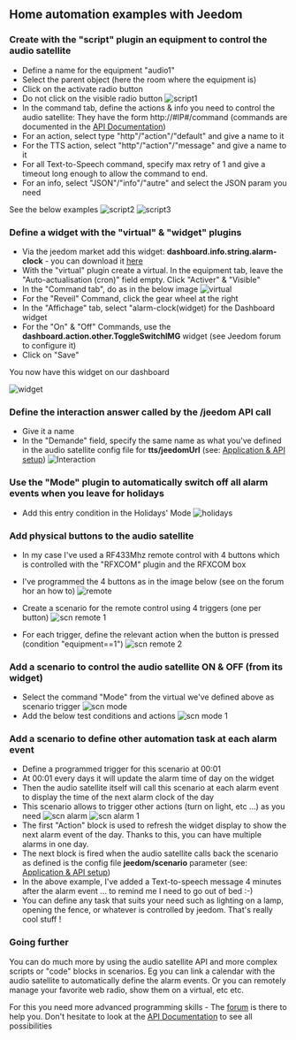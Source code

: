 ## Home automation examples with Jeedom

### Create with the "script" plugin an equipment to control the audio satellite
 - Define a name for the equipment "audio1"
 - Select the parent object (here the room where the equipment is)
 - Click on the activate radio button
 - Do not click on the visible radio button
![script1](https://github.com/diving91/web-radio/blob/master/jeedom/script%201.png)
- In the command tab, define the actions & info you need to control the audio satellite: They have the form http://#IP#/command (commands are documented in the [API Documentation](https://github.com/diving91/web-radio/blob/master/doc/api.md))
- For an action, select type "http"/"action"/"default" and give a name to it
- For the TTS action, select "http"/"action"/"message" and give a name to it
- For all Text-to-Speech command, specify max retry of 1 and give a timeout long enough to allow the command to end.
- For an info, select "JSON"/"info"/"autre" and select the JSON param you need
 
 See the below examples
![script2](https://github.com/diving91/web-radio/blob/master/jeedom/script%202.png)
![script3](https://github.com/diving91/web-radio/blob/master/jeedom/script%203.png)

### Define a widget with the "virtual" & "widget" plugins
- Via the jeedom market add this widget: **dashboard.info.string.alarm-clock** - you can download it [here](https://www.jeedom.com/market/core/php/downloadFile.php?id=1872&version=stable)
- With the "virtual" plugin create a virtual. In the equipment tab, leave the "Auto-actualisation (cron)" field empty. Click "Activer" & "Visible"
- In the "Command tab", do as in the below image
![virtual](https://github.com/diving91/web-radio/blob/master/jeedom/virt%201.png)
- For the "Reveil" Command, click the gear wheel at the right
- In the "Affichage" tab, select "alarm-clock(widget) for the Dashboard widget
- For the "On" & "Off" Commands, use the **dashboard.action.other.ToggleSwitchIMG** widget (see Jeedom forum to configure it)
- Click on "Save"

You now have this widget on our dashboard

![widget](https://github.com/diving91/web-radio/blob/master/jeedom/widget%201.png)


### Define the interaction answer called by the /jeedom API call
- Give it a name
- In the "Demande" field, specify the same name as what you've defined in the audio satellite config file for **tts/jeedomUrl** (see: [Application & API setup](https://github.com/diving91/web-radio/blob/master/doc/application.md))
![Interaction](https://github.com/diving91/web-radio/blob/master/jeedom/interact%201.png)

### Use the "Mode" plugin to automatically switch off all alarm events when you leave for holidays
- Add this entry condition in the Holidays' Mode
![holidays](https://github.com/diving91/web-radio/blob/master/jeedom/mode%201.png)

### Add physical buttons to the audio satellite
- In my case I've used a RF433Mhz remote control with 4 buttons which is controlled with the "RFXCOM" plugin and the RFXCOM box
- I've programmed the 4 buttons as in the image below (see on the forum hor an how to)
![remote](https://github.com/diving91/web-radio/blob/master/jeedom/telco%201.png)

- Create a scenario for the remote control using 4 triggers (one per button)
![scn remote 1](https://github.com/diving91/web-radio/blob/master/jeedom/scn%20telco%201.png)
- For each trigger, define the relevant action when the button is pressed (condition "equipment==1")
![scn remote 2](https://github.com/diving91/web-radio/blob/master/jeedom/scn%20telco%202.png)

### Add a scenario to control the audio satellite ON & OFF (from its widget)
- Select the command "Mode" from the virtual we've defined above as scenario trigger
![scn mode](https://github.com/diving91/web-radio/blob/master/jeedom/scn%20onoff%201.png)
- Add the below test conditions and actions
![scn mode 1](https://github.com/diving91/web-radio/blob/master/jeedom/scn%20onoff%202.png)

### Add a scenario to define other automation task at each alarm event
- Define a programmed trigger for this scenario at 00:01
- At 00:01 every days it will update the alarm time of day on the widget
- Then the audio satellite itself will call this scenario at each alarm event to display the time of the next alarm clock of the day
- This scenario allows to trigger other actions (turn on light, etc ...) as you need
![scn alarm](https://github.com/diving91/web-radio/blob/master/jeedom/scn%20cron%201.png)
![scn alarm 1](https://github.com/diving91/web-radio/blob/master/jeedom/scn%20cron%202.png)
- The first "Action" block is used to refresh the widget display to show the next alarm event of the day. Thanks to this, you can have multiple alarms in one day.
- The next block is fired when the audio satellite calls back the scenario  as defined is the config file **jeedom/scenario** parameter (see: [Application & API setup](https://github.com/diving91/web-radio/blob/master/doc/application.md))
- In the above example, I've added a Text-to-speech message 4 minutes after the alarm event ... to remind me I need to go out of bed :-)
- You can define any task that suits your need such as lighting on a lamp, opening the fence, or whatever is controlled by jeedom. That's really cool stuff !
### Going further
You can do much more by using the audio satellite API and more complex scripts or "code" blocks in scenarios. Eg you can link a calendar with the audio satellite to automatically define the alarm events. Or you can remotely manage your favorite web radio, show them on a virtual, etc etc.

For this you need more advanced programming skills - The [forum](https://www.jeedom.fr/forum/) is there to help you.
Don't hesitate to look at the [API Documentation](https://github.com/diving91/web-radio/blob/master/doc/api.md) to see all possibilities




